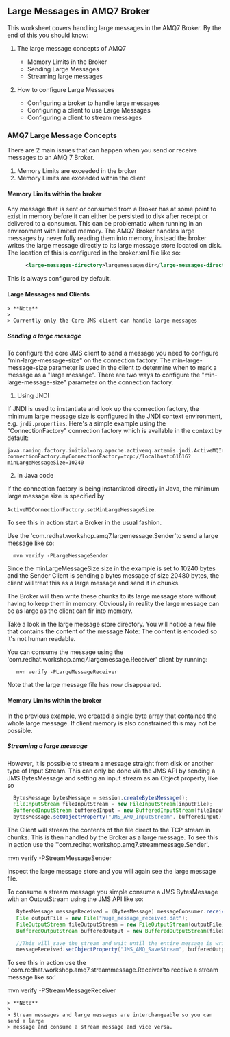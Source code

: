 ## Large Messages in AMQ7 Broker   

This worksheet covers handling large messages in the AMQ7 Broker. 
By the end of this you should know:

1. The large message concepts of AMQ7
   * Memory Limits in the Broker
   * Sending Large Messages
   * Streaming large messages
   
2. How to configure Large Messages
   * Configuring a broker to handle large messages
   * Configuring a client to use Large Messages
   * Configuring a client to stream messages


### AMQ7 Large Message Concepts

There are 2 main issues that can happen when you send or receive messages to an AMQ 7 Broker.

1. Memory Limits are exceeded in the broker
2. Memory Limits are exceeded within the client

#### Memory Limits within the broker

Any message that is sent or consumed from a Broker has at some point to exist in memory before
it can either be persisted to disk after receipt or delivered to a consumer. This can be problematic 
when running in an environment with limited memory. The AMQ7 Broker handles large messages by never 
 fully reading them into memory, instead the broker writes the large message directly to its large message store
 located on disk.  The location of this is configured in the broker.xml file like so:
  
```xml
      <large-messages-directory>largemessagesdir</large-messages-directory>
```
This is always configured by default.

#### Large Messages and Clients
  
    > **Note**
    >
    > Currently only the Core JMS client can handle large messages

##### Sending a large message

To configure the core JMS client to send a message you need to configure "min-large-message-size" on 
the connection factory. The min-large-message-size parameter is used in the client to determine when to mark a message
as a "large message".  There are two ways to configure the "min-large-message-size" parameter on the connection factory.

1. Using JNDI

If JNDI is used to instantiate and look up the connection factory, the minimum large message size is configured in the 
JNDI context environment, e.g. `jndi.properties`. Here's a simple example using the "ConnectionFactory" connection factory 
which is available in the context by default:

    java.naming.factory.initial=org.apache.activemq.artemis.jndi.ActiveMQInitialContextFactory
    connectionFactory.myConnectionFactory=tcp://localhost:61616?minLargeMessageSize=10240


2. In Java code

If the connection factory is being instantiated directly in Java, the minimum
large message size is specified by

   `ActiveMQConnectionFactory.setMinLargeMessageSize`.

To see this in action start a Broker in the usual fashion.
 
Use the 'com.redhat.workshop.amq7.largemessage.Sender'to send a large message like so:

      mvn verify -PLargeMessageSender
   
Since the minLargeMessageSize size in the example is set to 10240 bytes and the Sender Client is sending
a bytes message of size 20480 bytes, the client will treat this as a large message and send it in chunks. 

The Broker will then write these chunks to its large message store without having to keep them in memory.
Obviously in reality the large message can be as large as the client can fir into memory.

Take a look in the large message store directory.  You will notice a new file that contains the content of the message
Note: The content is encoded so it's not human readable.

You can consume the message using the 'com.redhat.workshop.amq7.largemessage.Receiver' client by running:
 
       mvn verify -PLargeMessageReceiver
       
Note that the large message file has now disappeared.
       
#### Memory Limits within the broker

In the previous example, we created a single byte array that contained the whole large message.  If client
memory is also constrained this may not be possible.

##### Streaming a large message

  However, it is possible to stream a message straight from disk 
  or another type of Input Stream. This can only be done via the JMS API by sending a 
  JMS BytesMessage and setting an input stream as an Object property, like so
  
```java
  BytesMessage bytesMessage = session.createBytesMessage();
  FileInputStream fileInputStream = new FileInputStream(inputFile);
  BufferedInputStream bufferedInput = new BufferedInputStream(fileInputStream);
  bytesMessage.setObjectProperty("JMS_AMQ_InputStream", bufferedInput);
```

The Client will stream the contents of the file direct to the TCP stream in chunks.
This is then handled by the Broker as a large message. To see this in action use the 
''com.redhat.workshop.amq7.streammessage.Sender'.  

   mvn verify -PStreamMessageSender

Inspect the large message store and you will again see the large message file.

To consume a stream message you simple consume a JMS BytesMessage with an OutputStream using the
 JMS API like so:
 
 
```java
   BytesMessage messageReceived = (BytesMessage) messageConsumer.receive(120000);
   File outputFile = new File("huge_message_received.dat");
   FileOutputStream fileOutputStream = new FileOutputStream(outputFile)
   BufferedOutputStream bufferedOutput = new BufferedOutputStream(fileOutputStream);

   //This will save the stream and wait until the entire message is written before continuing.
   messageReceived.setObjectProperty("JMS_AMQ_SaveStream", bufferedOutput);
```

To see this in action use the 
''com.redhat.workshop.amq7.streammessage.Receiver'to receive a stream message like so:'

   mvn verify -PStreamMessageReceiver
   
    > **Note**
    >
    > Stream messages and large messages are interchangeable so you can send a large
    > message and consume a stream message and vice versa.
   
